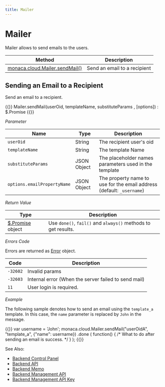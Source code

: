 ```yaml
---
title: Mailer
---
```


# Mailer

Mailer allows to send emails to the users.

Method       |   Description                                   
-------------|------------------------------------
[monaca.cloud.Mailer.sendMail()](#m-sendmail) | Send an email to a recipient

## <a name="m-sendmail"></a> Sending an Email to a Recipient

Send an email to a recipient.

{{<syntax>}}
Mailer.sendMail(userOid, templateName, substituteParams , [options]) : $.Promise
{{</syntax>}}

*Parameter*

Name | Type | Description
-----|------|-------------
`userOid` | String | The recipient user's oid
`templateName` | String | The template Name
`substituteParams` | JSON Object | The placeholder names parameters used in the template
`options.emailPropertyName` | JSON Object |  The property name to use for the email address (default: `_username`)

*Return Value*

Type | Description
-----|--------------------------
[$.Promise](../other/#promise) object | Use `done()`, `fail()` and `always()` methods to get results.

*Errors Code*

Errors are returned as [Error](../error) object.

Code | Description
-----|--------------------------
`-32602` |  Invalid params
`-32603` |  Internal error (When the server failed to send mail)
`11`     |  User login is required.

*Example*

The following sample denotes how to send an email using the `template_a` template. In this case, the `name` parameter is replaced by `John` in the message.

{{<highlight javascript>}}
var username = 'John';
monaca.cloud.Mailer.sendMail("userOidA", "template_a", {"name": username})
  .done
  (
    function()
    { /* What to do after sending an email is success. */ }
  );
{{</highlight>}}


See Also: 

- [Backend Control Panel](/en/backend/manual/control_panel)
- [Backend API](../../cloud)
- [Backend Memo](/en/sampleapp/samples/backend_memo)
- [Backend Management API](../../cloud_management)
- [Backend Management API Key](/en/backend/manual/control_panel/#backend-management-api-key)